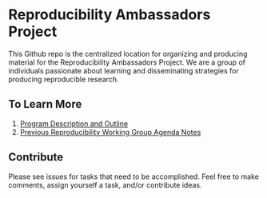 
# Reproducibility Ambassadors Project

This Github repo is the centralized location for organizing and producing material for the Reproducibility Ambassadors Project. We are a group of individuals passionate about learning and disseminating strategies for producing reproducible research.

## To Learn More

1. [Program Description and Outline](https://docs.google.com/document/d/1yZigtjOY-5iQ6FPzHQhcftKnOCpYMlonJaBhuF-wwNk/edit?usp=sharing)
2. [Previous Reproducibility Working Group Agenda Notes](https://docs.google.com/document/d/1zu7-O9NE6AxFhC7L6cWTk8KUDmzivQL25QTnltt8jmc/edit?usp=sharing)

## Contribute

Please see issues for tasks that need to be accomplished.  Feel free to make comments, assign yourself a task, and/or contribute ideas.  
